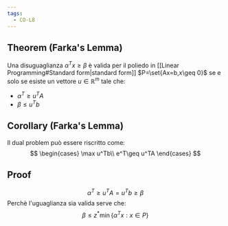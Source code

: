 ```yaml
---
tags:
  - CO-L8
---
```

## Theorem (Farka's Lemma)
Una disuguaglianza $\alpha^Tx\geq \beta$ è valida per il poliedo in [[Linear Programming#Standard form|standard form]] $P=\set{Ax=b,x\geq 0}$ se e solo se esiste un vettore $u\in \mathbb R^m$ tale che:
- $\alpha^T\geq u^TA$
- $\beta\leq u^Tb$ 
## Corollary  (Farka's Lemma)
Il dual problem può essere riscritto come:
$$
\begin{cases}
\max u^Tb\\
e^T\geq u^TA
\end{cases}
$$

## Proof
$$\alpha^T\geq u^TA=u^Tb\geq\beta $$
Perchè l'uguaglianza sia valida serve che:
$$\beta \leq z^* \min\{\alpha^Tx:x\in P\}$$
